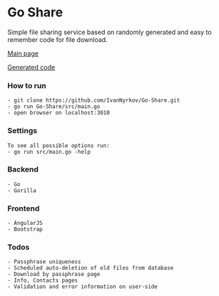# Go Share

Simple file sharing service based on randomly generated and easy to remember code for file download.

[Main page](http://cs630430.vk.me/v630430677/8e/jY04CyWwBhM.jpg)

[Generated code](http://cs630430.vk.me/v630430677/95/SUyOcnvlkJo.jpg)

### How to run
    - git clone https://github.com/IvanNyrkov/Go-Share.git
    - go run Go-Share/src/main.go
    - open browser on localhost:3010

### Settings
    To see all possible options run:
    - go run src/main.go -help  

### Backend
    - Go
    - Gorilla

### Frontend
    - AngularJS
    - Bootstrap

### Todos
    - Passphrase uniqueness
    - Scheduled auto-deletion of old files from database
    - Download by passphrase page
    - Info, Contacts pages
    - Validation and error information on user-side

